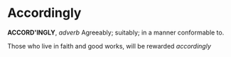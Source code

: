 # Accordingly

**ACCORD'INGLY**, _adverb_ Agreeably; suitably; in a manner conformable to.

Those who live in faith and good works, will be rewarded _accordingly_